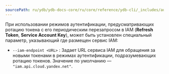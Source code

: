 ```yaml
---
sourcePath: ru/ydb/ydb-docs-core/ru/core/reference/ydb-cli/_includes/auth/options_cloud_additional.md
---
```

При использовании режимов аутентификации, предусматривающих ротацию токена с его периодическим перезапросом в IAM (**Refresh Token**, **Service Account Key**), может быть установлен специальный параметр, указывающий где размещен сервис IAM:

- `--iam-endpoint <URL>` : Задает URL сервиса IAM для обращения за новыми токенами в режимах аутентификации, подразумевающих ротацию токенов. Значение по умолчанию — `"iam.api.cloud.yandex.net"`.


